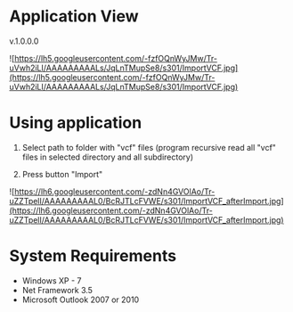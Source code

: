 # Application View #
v.1.0.0.0

![https://lh5.googleusercontent.com/-fzfOQnWyJMw/Tr-uVwh2iLI/AAAAAAAAALs/JqLnTMupSe8/s301/ImportVCF.jpg](https://lh5.googleusercontent.com/-fzfOQnWyJMw/Tr-uVwh2iLI/AAAAAAAAALs/JqLnTMupSe8/s301/ImportVCF.jpg)

# Using application #
1. Select path to folder with "vcf" files (program recursive read all "vcf" files in selected directory and all subdirectory)

2. Press button "Import"

![https://lh6.googleusercontent.com/-zdNn4GVOlAo/Tr-uZZTpelI/AAAAAAAAAL0/BcRJTLcFVWE/s301/ImportVCF_afterImport.jpg](https://lh6.googleusercontent.com/-zdNn4GVOlAo/Tr-uZZTpelI/AAAAAAAAAL0/BcRJTLcFVWE/s301/ImportVCF_afterImport.jpg)

# System Requirements #
  * Windows XP - 7
  * Net Framework 3.5
  * Microsoft Outlook 2007 or 2010